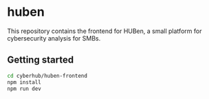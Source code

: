 # huben

This repository contains the frontend for HUBen, a small platform for cybersecurity analysis for SMBs.

## Getting started

```bash
cd cyberhub/huben-frontend
npm install
npm run dev
```
